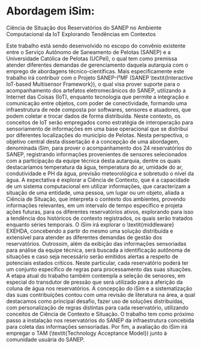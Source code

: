 # Abordagem iSim: 
Ciência de Situação dos Reservatórios do SANEP no Ambiente Computacional da IoT Explorando Tendências em Contextos

Este trabalho está sendo desenvolvido no escopo do convênio existente entre o Serviço Autônomo de Saneamento de Pelotas (SANEP) e a Universidade Católica de Pelotas (UCPel), o qual tem como premissa atender diferentes demandas de gerenciamento daquela autarquia com o emprego de abordagens técnico-científicas. Mais especificamente este trabalho irá contribuir com o Projeto SANEP-I²MF (SANEP \textit{Interactive IoT-based Multisensor Framework}), o qual visa prover suporte para o acompanhamento dos artefatos eletromecânicos do SANEP, utilizando a Internet das Coisas (IoT), enquanto tecnologia que permite a integração e comunicação entre objetos, com poder de conectividade, formando uma infraestrutura de rede composta por softwares, sensores e atuadores, que podem coletar e trocar dados de forma distribuída. Neste contexto, os conceitos de IoT serão empregados como estratégia de interoperação para sensoriamento de informações em uma base operacional que se distribui por diferentes localizações do município de Pelotas. Nesta perspectiva, o objetivo central desta dissertação é a concepção de uma abordagem, denominada iSim,  para prover o acompanhamento dos 24 reservatórios do SANEP, registrando informações provenientes de sensores selecionados com a participação da equipe técnica desta autarquia, dentre os quais destacaríamos temperatura da água, temperatura do ar, umidade do ar, condutividade e PH da água, previsão meteorológica e sobretudo o nível da água. A expectativa é explorar a Ciência de Contexto, que é a capacidade de um sistema computacional em utilizar informações, que caracterizam a situação de uma entidade, uma pessoa, um lugar ou um objeto, aliada a Ciência de Situação, que interpreta o contexto dos ambientes, provendo informações relevantes, em um intervalo de tempo específico e projeta ações futuras, para os diferentes reservatórios ativos, explorando para isso a tendência dos históricos de contexto registrados, os quais serão tratados enquanto séries temporais. O iSim irá explorar o \textit{middleware} EXEHDA, concebendo a partir do mesmo uma solução distribuída e extensível para atender as diferentes demandas de gestão dos reservatórios. Outrossim, além da exibição das informações sensoriadas para análise da equipe técnica, será buscada a identificação autônoma de situações e caso seja necessário serão emitidos alertas a respeito de potenciais estados críticos. Neste particular, cada reservatório poderá ter um conjunto específico de regras para processamento das suas situações. A etapa atual do trabalho também contempla a seleção de sensores, em especial do transdutor de pressão que será utilizado para a aferição da coluna de água nos reservatórios. A concepção do iSim e a sistematização das suas contribuições contou com uma revisão de literatura na área, a qual destacamos como principal desafio, fazer uso de soluções distribuídas, com  personalização de regras distintas para cada reservatório, utilizando conceitos de Ciência de Contexto e Situação. O trabalho tem como próximo passo a instalação nos reservatórios do SANEP da infraestrutura concebida para coleta das informações sensoriadas. Por fim, a avaliação do iSim irá empregar o TAM (\textit{Technology Acceptance Model}) junto à comunidade usuária do SANEP.
